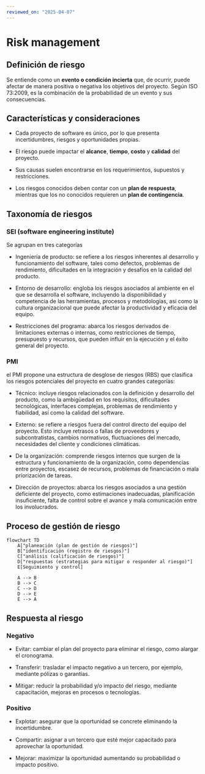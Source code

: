 ```yaml
---
reviewed_on: "2025-04-07"
---
```


# Risk management

## Definición de riesgo

Se entiende como un **evento o condición incierta** que, de ocurrir, puede afectar de manera positiva o negativa los objetivos del proyecto. Según ISO 73:2009, es la combinación de la probabilidad de un evento y sus consecuencias.

## Características y consideraciones

- Cada proyecto de software es único, por lo que presenta incertidumbres, riesgos y oportunidades propias.

- El riesgo puede impactar el **alcance**, **tiempo**, **costo** y **calidad** del proyecto.

- Sus causas suelen encontrarse en los requerimientos, supuestos y restricciones.

- Los riesgos conocidos deben contar con un **plan de respuesta**, mientras que los no conocidos requieren un **plan de contingencia**.

## Taxonomía de riesgos

### SEI (software engineering institute)

Se agrupan en tres categorías

- Ingeniería de producto: se refiere a los riesgos inherentes al desarrollo y funcionamiento del software, tales como defectos, problemas de rendimiento, dificultades en la integración y desafíos en la calidad del producto.

- Entorno de desarrollo: engloba los riesgos asociados al ambiente en el que se desarrolla el software, incluyendo la disponibilidad y competencia de las herramientas, procesos y metodologías, así como la cultura organizacional que puede afectar la productividad y eficacia del equipo.

- Restricciones del programa: abarca los riesgos derivados de limitaciones externas o internas, como restricciones de tiempo, presupuesto y recursos, que pueden influir en la ejecución y el éxito general del proyecto.

### PMI

el PMI propone una estructura de desglose de riesgos (RBS) que clasifica los riesgos potenciales del proyecto en cuatro grandes categorías:

- Técnico: incluye riesgos relacionados con la definición y desarrollo del producto, como la ambigüedad en los requisitos, dificultades tecnológicas, interfaces complejas, problemas de rendimiento y fiabilidad, así como la calidad del software.

- Externo: se refiere a riesgos fuera del control directo del equipo del proyecto. Esto incluye retrasos o fallas de proveedores y subcontratistas, cambios normativos, fluctuaciones del mercado, necesidades del cliente y condiciones climáticas.

- De la organización: comprende riesgos internos que surgen de la estructura y funcionamiento de la organización, como dependencias entre proyectos, escasez de recursos, problemas de financiación o mala priorización de tareas.

- Dirección de proyectos: abarca los riesgos asociados a una gestión deficiente del proyecto, como estimaciones inadecuadas, planificación insuficiente, falta de control sobre el avance y mala comunicación entre los involucrados.

## Proceso de gestión de riesgo

```mermaid
flowchart TD
	A["planeación (plan de gestión de riesgos)"]
	B["identificación (registro de riesgos)"]
	C["análisis (calificación de riesgos)"]
	D["respuestas (estrategias para mitigar o responder al riesgo)"]
	E[Seguimiento y control]

	A --> B
	B --> C
	C --> D
	D --> E
	E --> A
```

## Respuesta al riesgo

### Negativo

- Evitar: cambiar el plan del proyecto para eliminar el riesgo, como alargar el cronograma.

- Transferir: trasladar el impacto negativo a un tercero, por ejemplo, mediante pólizas o garantías.

- Mitigar: reducir la probabilidad y/o impacto del riesgo, mediante capacitación, mejoras en procesos o tecnologías.

### Positivo

- Explotar: asegurar que la oportunidad se concrete eliminando la incertidumbre.

- Compartir: asignar a un tercero que esté mejor capacitado para aprovechar la oportunidad.

- Mejorar: maximizar la oportunidad aumentando su probabilidad o impacto positivo.
